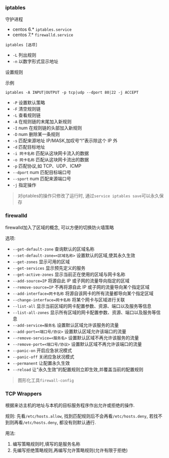 ### iptables

守护进程

* centos 6.* `iptables.service`
* centos 7.* `firewalld.service`

`iptables [选项]`

* `-L` 列出规则
* `-n` 以数字形式显示地址

设置规则

示例

```
iptables -A INPUT|OUTPUT -p tcp|udp --dport 80|22 -j ACCEPT
```

* `-P` 设置默认策略
* `-F` 清空规则链
* `-L` 查看规则链
* `-A` 在规则链的末尾加入新规则
* `-I` num 在规则链的头部加入新规则
* `-D` num 删除某一条规则
* `-s` 匹配来源地址 IP/MASK,加叹号“!”表示除这个 IP 外
* `-d` 匹配目标地址
* `-i 网卡名称` 匹配从这块网卡流入的数据
* `-o 网卡名称` 匹配从这块网卡流出的数据
* `-p` 匹配协议,如 TCP、UDP、ICMP
* `--dport` num 匹配目标端口号
* `--sport` num 匹配来源端口号
* `-j` 指定操作

> 对iptables的操作只修改了运行时, 通过`service iptables save`可以永久保存

### firewalld

firewalld加入了区域的概念, 可以方便的切换防火墙策略

选项:

* `--get-default-zone` 查询默认的区域名称
* `--set-default-zone=<区域名称>` 设置默认的区域,使其永久生效
* `--get-zones` 显示可用的区域
* `--get-services` 显示预先定义的服务
* `--get-active-zones` 显示当前正在使用的区域与网卡名称
* `--add-source=IP` 将源自此 IP 或子网的流量导向指定的区域
* `--remove-source=IP` 不再将源自此 IP 或子网的流量导向某个指定区域
* `--add-interface=网卡名称` 将源自该网卡的所有流量都导向某个指定区域
* `--change-interface=网卡名称` 将某个网卡与区域进行关联
* `--list-all` 显示当前区域的网卡配置参数、资源、端口以及服务等信息
* `--list-all-zones` 显示所有区域的网卡配置参数、资源、端口以及服务等信息
* `--add-service=服务名` 设置默认区域允许该服务的流量
* `--add-port=<端口号/协议>` 设置默认区域允许该端口的流量
* `--remove-service=<服务名>` 设置默认区域不再允许该服务的流量
* `--remove-port=<端口号/协议>` 设置默认区域不再允许该端口的流量
* `--panic-on` 开启应急状况模式
* `--panic-off` 关闭应急状况模式
* `--permanent` 让配置永久生效
* `--reload` 让“永久生效”的配置规则立即生效,并覆盖当前的配置规则

> 图形化工具`firewall-config`

### TCP Wrappers

根据来访主机的地址与本机的目标服务程序作出允许或拒绝的操作.

规则: 先看`/etc/hosts.allow`, 找到匹配规则后不会再看`/etc/hosts.deny`, 若找不到则再看`/etc/hosts.deny`, 都没有则默认通行.

用法:

1. 编写策略规则时,填写的是服务名称
2. 先编写拒绝策略规则,再编写允许策略规则(允许有限于拒绝)